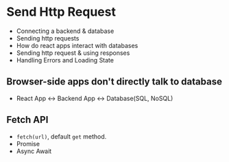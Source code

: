 # Send Http Request

- Connecting a backend & database
- Sending http requests
- How do react apps interact with databases
- Sending http request & using responses
- Handling Errors and Loading State

## Browser-side apps don't directly talk to database

- React App <-> Backend App <-> Database(SQL, NoSQL)

## Fetch API

- `fetch(url)`, default `get` method.
- Promise
- Async Await
